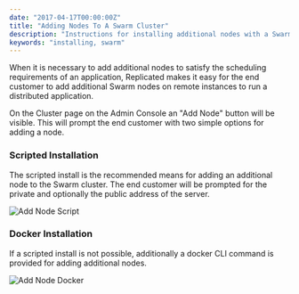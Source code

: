 ```yaml
---
date: "2017-04-17T00:00:00Z"
title: "Adding Nodes To A Swarm Cluster"
description: "Instructions for installing additional nodes with a Swarm cluster"
keywords: "installing, swarm"
---
```


When it is necessary to add additional nodes to satisfy the scheduling requirements of an application, Replicated makes it easy for the end customer to add additional Swarm nodes on remote instances to run a distributed application.

On the Cluster page on the Admin Console an "Add Node" button will be visible. This will prompt the end customer with two simple options for adding a node.

### Scripted Installation
The scripted install is the recommended means for adding an additional node to the Swarm cluster. The end customer will be prompted for the private and optionally the public address of the server.

![Add Node Script](/static/add-node-swarm-script.png)

### Docker Installation
If a scripted install is not possible, additionally a docker CLI command is provided for adding additional nodes.

![Add Node Docker](/static/add-node-swarm-docker.png)